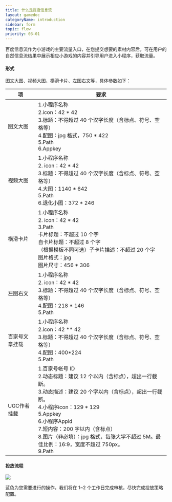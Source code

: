 ```yaml
---
title: 什么是百度信息流
layout: gamedoc
categoryName: introduction
sidebar: form
topic: flow
priority: 03-01
---
```


百度信息流作为小游戏的主要流量入口，在您提交想要的素材内容后，可在用户的自然信息流结果中展示相应小游戏的内容并引导用户进入小程序，获取流量。

#### 形式
图文大图、视频大图、横滑卡片、左图右文等，具体参数如下：


|项|要求|
|-|-|
|图文大图|1.小程序名称 <br>2.icon：42 \* 42<br>3.标题：不得超过 40 个汉字长度（含标点、符号、空格等）<br> 4.配图：jpg 格式，750 \* 422 <br>5.Path <br>6.Appkey|
|视频大图|1.小程序名称 <br>2. icon：42 \* 42<br>3.标题：不得超过 40 个汉字长度（含标点、符号、空格等）<br> 4.大图：1140 \*  642 <br>5.Path <br>6.退化小图：372 \* 246|
|横滑卡片|1.小程序名称 <br>2. icon：42 \*  42<br>3.Path<br>卡片标题：不超过 10 个字<br>自卡片标题：不超过 8 个字<br>（根据模板不同可选）子卡片描述：不超过 20 个字<br>图片格式：jpg<br>图片尺寸：456 \*  306|
|左图右文|1.小程序名称 <br>2. icon：42 \*  42<br>3.标题：不得超过 40 个汉字长度（含标点、符号、空格等）<br> 4.配图：218 \*  146<br>5.Path |
|百家号文章挂载|1.小程序名称 <br>2.icon：42 ** 42<br>3.标题：不得超过 40 个汉字长度（含标点、符号、空格等）<br> 4.配图：400*224<br>5.Path |
|UGC作者挂载|1.百家号帐号 ID<br>2.动态标题：建议 12 个以内（含标点），超出一行截断。<br>3.动态描述：建议 20 个字以内（含标点），超出一行截断。<br>4.小程序icon：129 \*  129<br>5.Appkey<br>6.小程序Appid<br>7.短内容：200 字以内（含标点）<br>8.图片（非必填）：jpg 格式，每张大学不超过 5M。最佳比例：16:9，宽度不超过 750px。<br>9.Path |


#### 投放流程

![](/img/game/introduction/flow/fileraw.png)

蓝色为您需要进行的操作，我们将在 1~2 个工作日完成审核，尽快完成投放策略配置。
